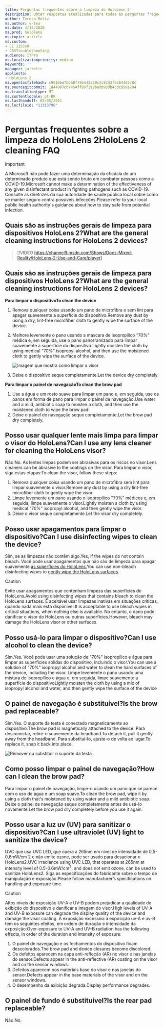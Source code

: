 ```yaml
---
title: Perguntas frequentes sobre a limpeza do HoloLens 2
description: Obter respostas atualizadas para todas as perguntas frequentes sobre limpeza e manutenção do dispositivo HoloLens 2.
author: Teresa-Motiv
ms.author: v-tea
ms.date: 4/14/2020
ms.prod: hololens
ms.topic: article
ms.custom:
- CI 115560
- CSSTroubleshooting
audience: ITPro
ms.localizationpriority: medium
keywords: ''
manager: jarrettr
appliesto:
- HoloLens 2
ms.openlocfilehash: c9016be7bba8f795e43339c2c93d3fe3b44d2c8c
ms.sourcegitcommit: 1d44907cb7454ff96f1a9badb90db4cdc958e784
ms.translationtype: MT
ms.contentlocale: pt-BR
ms.lasthandoff: 02/05/2021
ms.locfileid: "11313790"
---
```

# <span data-ttu-id="57ee0-103">Perguntas frequentes sobre a limpeza do HoloLens 2</span><span class="sxs-lookup"><span data-stu-id="57ee0-103">HoloLens 2 cleaning FAQ</span></span>

> [!IMPORTANT]  
> <span data-ttu-id="57ee0-104">A Microsoft não pode fazer uma determinação da eficácia de um determinado produto que está sendo bruto em combater pessoas como a COVID-19.</span><span class="sxs-lookup"><span data-stu-id="57ee0-104">Microsoft cannot make a determination of the effectiveness of any given disinfectant product in fighting pathogens such as COVID-19.</span></span> <span data-ttu-id="57ee0-105">Consulte as diretrizes da sua autoridade de saúde pública local sobre como se manter seguro contra possíveis infecções.</span><span class="sxs-lookup"><span data-stu-id="57ee0-105">Please refer to your local public health authority's guidance about how to stay safe from potential infection.</span></span>  

## <span data-ttu-id="57ee0-106">Quais são as instruções gerais de limpeza para dispositivos HoloLens 2?</span><span class="sxs-lookup"><span data-stu-id="57ee0-106">What are the general cleaning instructions for HoloLens 2 devices?</span></span>

> [!VIDEO https://channel9.msdn.com/Shows/Docs-Mixed-Reality/HoloLens-2-Use-and-Care/player]
## <span data-ttu-id="57ee0-107">Quais são as instruções gerais de limpeza para dispositivos HoloLens 2?</span><span class="sxs-lookup"><span data-stu-id="57ee0-107">What are the general cleaning instructions for HoloLens 2 devices?</span></span>
<!-- <iframe src="https://channel9.msdn.com/Shows/Docs-Mixed-Reality/HoloLens-2-Use-and-Care/player" width="960" height="540" allowFullScreen frameBorder="0" title="HoloLens 2 Use and Care - Microsoft Channel 9 Video"></iframe> -->

**<span data-ttu-id="57ee0-108">Para limpar o dispositivo</span><span class="sxs-lookup"><span data-stu-id="57ee0-108">To clean the device</span></span>**

1. <span data-ttu-id="57ee0-109">Remova qualquer coisa usando um pano de microfibra e sem lint para apagar suavemente a superfície do dispositivo.</span><span class="sxs-lookup"><span data-stu-id="57ee0-109">Remove any dust by using a dry, lint-free microfiber cloth to gently wipe the surface of the device.</span></span>
1. <span data-ttu-id="57ee0-110">Melhore levemente o pano usando a máscara de isopropílico "70%" médica e, em seguida, use o pano panorramizado para limpar suavemente a superfície do dispositivo.</span><span class="sxs-lookup"><span data-stu-id="57ee0-110">Lightly moisten the cloth by using medical "70%" isopropyl alcohol, and then use the moistened cloth to gently wipe the surface of the device.</span></span>

   ![Imagem que mostra como limpar o visor](images/hololens-cleaning-visor.png)

1. <span data-ttu-id="57ee0-112">Deixe o dispositivo seque completamente.</span><span class="sxs-lookup"><span data-stu-id="57ee0-112">Let the device dry completely.</span></span>

**<span data-ttu-id="57ee0-113">Para limpar o painel de navegação</span><span class="sxs-lookup"><span data-stu-id="57ee0-113">To clean the brow pad</span></span>**

1. <span data-ttu-id="57ee0-114">Use a água e um rosto suave para limpar um pano e, em seguida, use os panos em forma de pano para limpar o painel de navegação.</span><span class="sxs-lookup"><span data-stu-id="57ee0-114">Use water and a mild, antibiotic soap to moisten a cloth, and then use the moistened cloth to wipe the brow pad.</span></span>
1. <span data-ttu-id="57ee0-115">Deixe o painel de navegação seque completamente.</span><span class="sxs-lookup"><span data-stu-id="57ee0-115">Let the brow pad dry completely.</span></span>

## <span data-ttu-id="57ee0-116">Posso usar qualquer lente mais limpa para limpar o visor do HoloLens?</span><span class="sxs-lookup"><span data-stu-id="57ee0-116">Can I use any lens cleaner for cleaning the HoloLens visor?</span></span>

<span data-ttu-id="57ee0-117">Não.</span><span class="sxs-lookup"><span data-stu-id="57ee0-117">No.</span></span> <span data-ttu-id="57ee0-118">As lentes limpas podem ser abrasivas para os riscos no visor.</span><span class="sxs-lookup"><span data-stu-id="57ee0-118">Lens cleaners can be abrasive to the coatings on the visor.</span></span> <span data-ttu-id="57ee0-119">Para limpar o visor, siga estas etapas:</span><span class="sxs-lookup"><span data-stu-id="57ee0-119">To clean the visor, follow these steps:</span></span>  

1. <span data-ttu-id="57ee0-120">Remova qualquer coisa usando um pano de microfibra sem lint para limpar suavemente o visor.</span><span class="sxs-lookup"><span data-stu-id="57ee0-120">Remove any dust by using a dry lint-free microfiber cloth to gently wipe the visor.</span></span>
1. <span data-ttu-id="57ee0-121">Limpe levemente um pano usando o isopropílico "70%" médicos e, em seguida, limpe suavemente o visor.</span><span class="sxs-lookup"><span data-stu-id="57ee0-121">Lightly moisten a cloth by using medical "70%" isopropyl alcohol, and then gently wipe the visor.</span></span>
1. <span data-ttu-id="57ee0-122">Deixe o visor seque completamente.</span><span class="sxs-lookup"><span data-stu-id="57ee0-122">Let the visor dry completely.</span></span>

## <span data-ttu-id="57ee0-123">Posso usar apagamentos para limpar o dispositivo?</span><span class="sxs-lookup"><span data-stu-id="57ee0-123">Can I use disinfecting wipes to clean the device?</span></span>

<span data-ttu-id="57ee0-124">Sim, se as limpezas não contêm algo.</span><span class="sxs-lookup"><span data-stu-id="57ee0-124">Yes, if the wipes do not contain bleach.</span></span> <span data-ttu-id="57ee0-125">Você pode usar apagamentos que não são de limpeza para apagar suavemente [as superfícies do HoloLens.](#what-are-the-general-cleaning-instructions-for-hololens-2-devices)</span><span class="sxs-lookup"><span data-stu-id="57ee0-125">You can use non-bleach disinfecting wipes to [gently wipe the HoloLens surfaces](#what-are-the-general-cleaning-instructions-for-hololens-2-devices).</span></span>  

> [!CAUTION]  
> <span data-ttu-id="57ee0-126">Evite usar apagamentos que contenham limpeza das superfícies do HoloLens.</span><span class="sxs-lookup"><span data-stu-id="57ee0-126">Avoid using disinfecting wipes that contains bleach to clean the HoloLens surfaces.</span></span> <span data-ttu-id="57ee0-127">É aceitável usar limpezas inativas em situações críticas, quando nada mais está disponível.</span><span class="sxs-lookup"><span data-stu-id="57ee0-127">It is acceptable to use bleach wipes in critical situations, when nothing else is available.</span></span> <span data-ttu-id="57ee0-128">No entanto, o dano pode danificar o visor do HoloLens ou outras superfícies.</span><span class="sxs-lookup"><span data-stu-id="57ee0-128">However, bleach may damage the HoloLens visor or other surfaces.</span></span>

## <span data-ttu-id="57ee0-129">Posso usá-lo para limpar o dispositivo?</span><span class="sxs-lookup"><span data-stu-id="57ee0-129">Can I use alcohol to clean the device?</span></span>

<span data-ttu-id="57ee0-130">Sim.</span><span class="sxs-lookup"><span data-stu-id="57ee0-130">Yes.</span></span> <span data-ttu-id="57ee0-131">Você pode usar uma solução de "70%" isopropílico e água para limpar as superfícies sólidas do dispositivo, incluindo o visor.</span><span class="sxs-lookup"><span data-stu-id="57ee0-131">You can use a solution of "70%" isopropyl alcohol and water to clean the hard surfaces of the device, including the visor.</span></span> <span data-ttu-id="57ee0-132">Limpe levemente o pano usando uma mistura de isopropílico e água e, em seguida, limpe suavemente a superfície do dispositivo</span><span class="sxs-lookup"><span data-stu-id="57ee0-132">Lightly moisten the cloth by using a mix of isopropyl alcohol and water, and then gently wipe the surface of the device</span></span>

## <span data-ttu-id="57ee0-133">O painel de navegação é substituível?</span><span class="sxs-lookup"><span data-stu-id="57ee0-133">Is the brow pad replaceable?</span></span>

<span data-ttu-id="57ee0-134">Sim.</span><span class="sxs-lookup"><span data-stu-id="57ee0-134">Yes.</span></span> <span data-ttu-id="57ee0-135">O suporte da testa é conectado magneticamente ao dispositivo.</span><span class="sxs-lookup"><span data-stu-id="57ee0-135">The brow pad is magnetically attached to the device.</span></span> <span data-ttu-id="57ee0-136">Para desconectar, retire-o suavemente da headband.</span><span class="sxs-lookup"><span data-stu-id="57ee0-136">To detach it, pull it gently away from the headband.</span></span> <span data-ttu-id="57ee0-137">Para substituí-lo, ajuste-o de volta ao lugar.</span><span class="sxs-lookup"><span data-stu-id="57ee0-137">To replace it, snap it back into place.</span></span>

![Remover ou substituir o suporte da testa](images/hololens2-remove-browpad.png)

## <span data-ttu-id="57ee0-139">Como posso limpar o painel de navegação?</span><span class="sxs-lookup"><span data-stu-id="57ee0-139">How can I clean the brow pad?</span></span>

<span data-ttu-id="57ee0-140">Para limpar o painel de navegação, limpe-o usando um pano que se parece com o uso de água e um soap suave.</span><span class="sxs-lookup"><span data-stu-id="57ee0-140">To clean the brow pad, wipe it by using a cloth that's moistened by using water and a mild antibiotic soap.</span></span> <span data-ttu-id="57ee0-141">Deixe o painel de navegação seque completamente antes de usá-lo novamente.</span><span class="sxs-lookup"><span data-stu-id="57ee0-141">Let the brow pad dry completely before you use it again.</span></span>

## <span data-ttu-id="57ee0-142">Posso usar a luz uv (UV) para sanitizar o dispositivo?</span><span class="sxs-lookup"><span data-stu-id="57ee0-142">Can I use ultraviolet (UV) light to sanitize the device?</span></span>

<span data-ttu-id="57ee0-143">UVC que usa UVC LED, que opera a 265nm em nível de intensidade de 0,5-0,6mW/cm 2 e não emite ozone, pode ser usado para desacionar <sup> </sup> o HoloLens2.</span><span class="sxs-lookup"><span data-stu-id="57ee0-143">UVC irradiance using UVC LED, that operates at 265nm at intensity level of 0.5-0.6mW/cm<sup>2</sup>, and does not emit ozone, can be used to sanitize HoloLens2.</span></span> <span data-ttu-id="57ee0-144">Siga as especificações do fabricante sobre o tempo de manipulação e exposição.</span><span class="sxs-lookup"><span data-stu-id="57ee0-144">Please follow manufacturer’s specifications on handling and exposure time.</span></span>

> [!CAUTION]  
> <span data-ttu-id="57ee0-145">Altos níveis de exposição UV-A e UV-B podem prejudicar a qualidade de exibição do dispositivo e danificar a imagem do visor.</span><span class="sxs-lookup"><span data-stu-id="57ee0-145">High levels of UV-A and UV-B exposure can degrade the display quality of the device and damage the visor coating.</span></span> <span data-ttu-id="57ee0-146">A exposição excessiva à exposição uv-A e uv-B tem os seguintes efeitos, em ordem de duração e intensidade da exposição:</span><span class="sxs-lookup"><span data-stu-id="57ee0-146">Over-exposure to UV-A and UV-B radiation has the following effects, in order of the duration and intensity of exposure:</span></span>
>  
> 1. <span data-ttu-id="57ee0-147">O painel de navegação e os fechamentos do dispositivo ficam descolorados.</span><span class="sxs-lookup"><span data-stu-id="57ee0-147">The brow pad and device closures become discolored.</span></span>
> 1. <span data-ttu-id="57ee0-148">Os defeitos aparecem na capa anti-refleção (AR) no visor e nas janelas do sensor.</span><span class="sxs-lookup"><span data-stu-id="57ee0-148">Defects appear in the anti-reflective (AR) coating on the visor and on the sensor windows.</span></span>
> 1. <span data-ttu-id="57ee0-149">Defeitos aparecem nos materiais base do visor e nas janelas do sensor.</span><span class="sxs-lookup"><span data-stu-id="57ee0-149">Defects appear in the base materials of the visor and on the sensor windows.</span></span>
> 1. <span data-ttu-id="57ee0-150">O desempenho da exibição degrada.</span><span class="sxs-lookup"><span data-stu-id="57ee0-150">Display performance degrades.</span></span>

## <span data-ttu-id="57ee0-151">O painel de fundo é substituível?</span><span class="sxs-lookup"><span data-stu-id="57ee0-151">Is the rear pad replaceable?</span></span>

<span data-ttu-id="57ee0-152">Não.</span><span class="sxs-lookup"><span data-stu-id="57ee0-152">No.</span></span>
